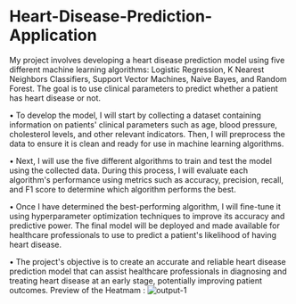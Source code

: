 # Heart-Disease-Prediction-Application

My project involves developing a heart disease prediction model using five different machine learning algorithms: Logistic Regression, K Nearest Neighbors Classifiers, Support Vector Machines, Naive Bayes, and Random Forest. The goal is to use clinical parameters to predict whether a patient has heart disease or not.

• To develop the model, I will start by collecting a dataset containing information on patients' clinical parameters such as age, blood pressure, cholesterol levels, and other relevant indicators. Then, I will preprocess the data to ensure it is clean and ready for use in machine learning algorithms.

• Next, I will use the five different algorithms to train and test the model using the collected data. During this process, I will evaluate each algorithm's performance using metrics such as accuracy, precision, recall, and F1 score to determine which algorithm performs the best.

• Once I have determined the best-performing algorithm, I will fine-tune it using hyperparameter optimization techniques to improve its accuracy and predictive power. The final model will be deployed and made available for healthcare professionals to use to predict a patient's likelihood of having heart disease.

• The project's objective is to create an accurate and reliable heart disease prediction model that can assist healthcare professionals in diagnosing and treating heart disease at an early stage, potentially improving patient outcomes.
Preview of the Heatmam : 
![output-1](https://github.com/sajadul-d/Heart-Disease-Prediction-Application/assets/76832635/4d374f62-3170-4e66-8308-e911e058c4b7)

